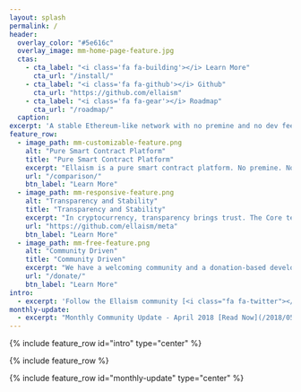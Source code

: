 ```yaml
---
layout: splash
permalink: /
header:
  overlay_color: "#5e616c"
  overlay_image: mm-home-page-feature.jpg
  ctas:
    - cta_label: "<i class='fa fa-building'></i> Learn More"
      cta_url: "/install/"
    - cta_label: "<i class='fa fa-github'></i> Github"
      cta_url: "https://github.com/ellaism"
    - cta_label: "<i class='fa fa-gear'></i> Roadmap"
      cta_url: "/roadmap/"
  caption:
excerpt: 'A stable Ethereum-like network with no premine and no dev fees. Monetary policy is enabled with a total supply of 280 million ELLA.<br />'
feature_row:
  - image_path: mm-customizable-feature.png
    alt: "Pure Smart Contract Platform"
    title: "Pure Smart Contract Platform"
    excerpt: "Ellaism is a pure smart contract platform. No premine. No dev fees. Its goal is to create a smart contract platform that is both fair and trustworthy. Learn more about how it compares with other coins."
    url: "/comparison/"
    btn_label: "Learn More"
  - image_path: mm-responsive-feature.png
    alt: "Transparency and Stability"
    title: "Transparency and Stability"
    excerpt: "In cryptocurrency, transparency brings trust. The Core team hold strong transparency in its financial and development process. Our strong principles also build a stable platform."
    url: "https://github.com/ellaism/meta"
    btn_label: "Learn More"
  - image_path: mm-free-feature.png
    alt: "Community Driven"
    title: "Community Driven"
    excerpt: "We have a welcoming community and a donation-based development process. You have full control over the cryptocurrency you use, and can always choose a team you trust to develop Ellaism."
    url: "/donate/"
    btn_label: "Learn More"
intro:
  - excerpt: 'Follow the Ellaism community [<i class="fa fa-twitter"></i> @EllaismProject](https://twitter.com/ellaismproject){: .btn .btn--twitter} [Discord](https://discord.ellaism.org/){: .btn .btn--google-plus}'
monthly-update:
  - excerpt: "Monthly Community Update - April 2018 [Read Now](/2018/05/05/monthly-update-apr-2018/){: .btn}"
---
```


{% include feature_row id="intro" type="center" %}

{% include feature_row %}

{% include feature_row id="monthly-update" type="center" %}
